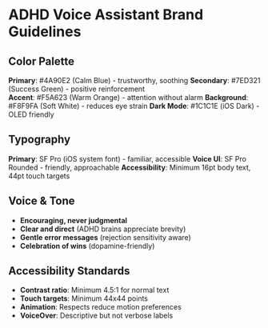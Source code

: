 # ADHD Voice Assistant Brand Guidelines

## Color Palette
**Primary**: #4A90E2 (Calm Blue) - trustworthy, soothing
**Secondary**: #7ED321 (Success Green) - positive reinforcement  
**Accent**: #F5A623 (Warm Orange) - attention without alarm
**Background**: #F8F9FA (Soft White) - reduces eye strain
**Dark Mode**: #1C1C1E (iOS Dark) - OLED friendly

## Typography
**Primary**: SF Pro (iOS system font) - familiar, accessible
**Voice UI**: SF Pro Rounded - friendly, approachable
**Accessibility**: Minimum 16pt body text, 44pt touch targets

## Voice & Tone
- **Encouraging, never judgmental**
- **Clear and direct** (ADHD brains appreciate brevity)
- **Gentle error messages** (rejection sensitivity aware)
- **Celebration of wins** (dopamine-friendly)

## Accessibility Standards
- **Contrast ratio**: Minimum 4.5:1 for normal text
- **Touch targets**: Minimum 44x44 points
- **Animation**: Respects reduce motion preferences
- **VoiceOver**: Descriptive but not verbose labels